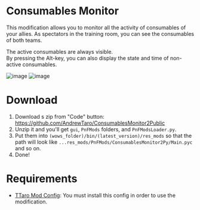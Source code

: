 # Consumables Monitor
This modification allows you to monitor all the activity of consumables of your allies.
As spectators in the training room, you can see the consumables of both teams.

The active consumables are always visible.  
By pressing the Alt-key, you can also display the state and time of non-active consumables.

![image](https://github.com/user-attachments/assets/29b33ea4-67da-4239-9f93-0722b4c26f6f)
![image](https://github.com/user-attachments/assets/1ab1d77b-e391-4568-817d-145e6edaa68a)


# Download
1. Download s zip from "Code" button: https://github.com/AndrewTaro/ConsumablesMonitor2Public
2. Unzip it and you'll get `gui`, `PnFMods` folders, and `PnFModsLoader.py`.
3. Put them into `(wows_folder)/bin/(latest_version)/res_mods` so that the path will look like `...res_mods/PnFMods/ConsumablesMonitor2Py/Main.pyc` and so on.
4. Done!

# Requirements
- [TTaro Mod Config](../../../TTaroModConfig): You must install this config in order to use the modification.
